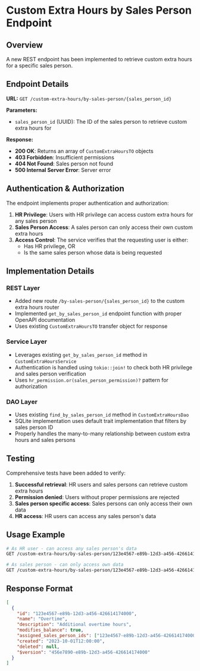 # Custom Extra Hours by Sales Person Endpoint

## Overview

A new REST endpoint has been implemented to retrieve custom extra hours for a specific sales person.

## Endpoint Details

**URL:** `GET /custom-extra-hours/by-sales-person/{sales_person_id}`

**Parameters:**
- `sales_person_id` (UUID): The ID of the sales person to retrieve custom extra hours for

**Response:**
- **200 OK**: Returns an array of `CustomExtraHoursTO` objects
- **403 Forbidden**: Insufficient permissions
- **404 Not Found**: Sales person not found
- **500 Internal Server Error**: Server error

## Authentication & Authorization

The endpoint implements proper authentication and authorization:

1. **HR Privilege**: Users with HR privilege can access custom extra hours for any sales person
2. **Sales Person Access**: A sales person can only access their own custom extra hours
3. **Access Control**: The service verifies that the requesting user is either:
   - Has HR privilege, OR
   - Is the same sales person whose data is being requested

## Implementation Details

### REST Layer
- Added new route `/by-sales-person/{sales_person_id}` to the custom extra hours router
- Implemented `get_by_sales_person_id` endpoint function with proper OpenAPI documentation
- Uses existing `CustomExtraHoursTO` transfer object for response

### Service Layer
- Leverages existing `get_by_sales_person_id` method in `CustomExtraHoursService`
- Authentication is handled using `tokio::join!` to check both HR privilege and sales person verification
- Uses `hr_permission.or(sales_person_permission)?` pattern for authorization

### DAO Layer
- Uses existing `find_by_sales_person_id` method in `CustomExtraHoursDao`
- SQLite implementation uses default trait implementation that filters by sales person ID
- Properly handles the many-to-many relationship between custom extra hours and sales persons

## Testing

Comprehensive tests have been added to verify:

1. **Successful retrieval**: HR users and sales persons can retrieve custom extra hours
2. **Permission denied**: Users without proper permissions are rejected
3. **Sales person specific access**: Sales persons can only access their own data
4. **HR access**: HR users can access any sales person's data

## Usage Example

```bash
# As HR user - can access any sales person's data
GET /custom-extra-hours/by-sales-person/123e4567-e89b-12d3-a456-426614174000

# As sales person - can only access own data
GET /custom-extra-hours/by-sales-person/123e4567-e89b-12d3-a456-426614174000
```

## Response Format

```json
[
  {
    "id": "123e4567-e89b-12d3-a456-426614174000",
    "name": "Overtime",
    "description": "Additional overtime hours",
    "modifies_balance": true,
    "assigned_sales_person_ids": ["123e4567-e89b-12d3-a456-426614174000"],
    "created": "2023-10-01T12:00:00",
    "deleted": null,
    "$version": "456e7890-e89b-12d3-a456-426614174000"
  }
]
```